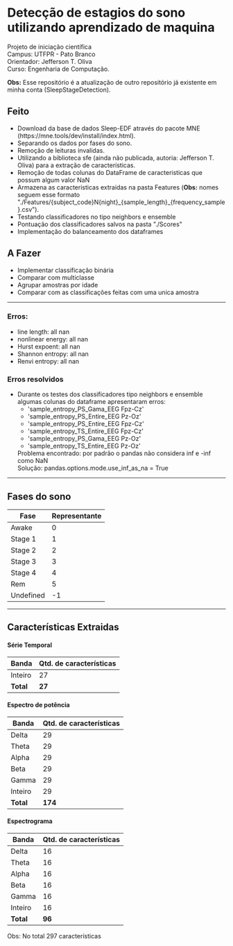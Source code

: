# Detecção de estagios do sono utilizando aprendizado de maquina

Projeto de iniciação científica<br>
Campus: UTFPR - Pato Branco<br>
Orientador: Jefferson T. Oliva<br>
Curso: Engenharia de Computação.

**Obs:** Esse repositório é a atualização de outro repositório já existente em minha conta (SleepStageDetection).

## Feito
<ul>
    <li>Download da base de dados Sleep-EDF através do pacote MNE (https://mne.tools/dev/install/index.html).</li>
    <li>Separando os dados por fases do sono.</li>
    <li>Remoção de leituras invalidas.</li>
    <li>Utilizando a biblioteca sfe (ainda não publicada, autoria: Jefferson T. Oliva) para a extração de características.</li>
    <li>Remoção de todas colunas do DataFrame de caracteristicas que possum algum valor NaN</li>
    <li>Armazena as caracteristicas extraidas na pasta Features (<b>Obs:</b> nomes seguem esse formato "./Features/{subject_code}N{night}_{sample_length}_{frequency_sample}.csv").</li>
    <li>Testando classificadores no tipo neighbors e ensemble</li>
    <li>Pontuação dos classificadores salvos na pasta "./Scores"</li>
    <li>Implementação do balanceamento dos dataframes</li>
</ul>

## A Fazer
<ul>
    <li>Implementar classificação binária</li>
    <li>Comparar com multiclasse</li>
    <li>Agrupar amostras por idade</li>
    <li>Comparar com as classificações feitas com uma unica amostra</li>
    
</ul>

<hr>

### Erros:
<ul>
    <li>line length: all nan</li>
    <li>nonlinear energy: all nan</li>
    <li>Hurst expoent: all nan</li>
    <li>Shannon entropy: all nan</li>
    <li>Renvi entropy: all nan</li>
</ul>

### Erros resolvidos
<ul>
    <li>
        Durante os testes dos classificadores tipo neighbors e ensemble algumas colunas do dataframe apresentaram erros:
        <ul>
            <li>'sample_entropy_PS_Gama_EEG Fpz-Cz'</li>
            <li>'sample_entropy_PS_Entire_EEG Pz-Oz'</li>
            <li>'sample_entropy_PS_Entire_EEG Fpz-Cz'</li>
            <li>'sample_entropy_TS_Entire_EEG Fpz-Cz'</li>
            <li>'sample_entropy_PS_Gama_EEG Pz-Oz'</li>
            <li>'sample_entropy_TS_Entire_EEG Pz-Oz'</li>
        </ul>
        Problema encontrado: por padrão o pandas não considera inf e -inf como NaN<br>
        Solução: pandas.options.mode.use_inf_as_na = True
    </li>
</ul>

<hr>

## Fases do sono

Fase      | Representante 
--------- | ---------
Awake     | 0
Stage 1   | 1
Stage 2   | 2
Stage 3   | 3
Stage 4   | 4
Rem       | 5
Undefined | -1

---

## Características Extraidas

#### Série Temporal

Banda     | Qtd. de características
--------- | ------
Inteiro   | 27
**Total** | **27**

#### Espectro de potência

Banda     | Qtd. de características
--------- | ------
Delta     | 29
Theta     | 29
Alpha     | 29
Beta      | 29
Gamma     | 29
Inteiro   | 29
**Total** | **174**

#### Espectrograma

Banda     | Qtd. de características
--------- | ------
Delta     | 16
Theta     | 16
Alpha     | 16
Beta      | 16
Gamma     | 16
Inteiro   | 16
**Total** | **96**

Obs: No total 297 características